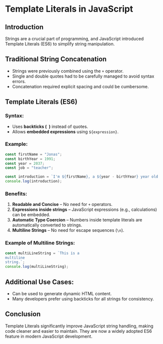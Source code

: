 # Template Literals in JavaScript

## Introduction

Strings are a crucial part of programming, and JavaScript introduced Template Literals (ES6) to simplify string manipulation.

## Traditional String Concatenation

- Strings were previously combined using the `+` operator.
- Single and double quotes had to be carefully managed to avoid syntax errors.
- Concatenation required explicit spacing and could be cumbersome.

## Template Literals (ES6)

### Syntax:

- Uses **backticks (` `)** instead of quotes.
- Allows **embedded expressions** using `${expression}`.

### Example:

```javascript
const firstName = "Jonas";
const birthYear = 1991;
const year = 2037;
const job = "teacher";

const introduction = `I'm ${firstName}, a ${year - birthYear} year old ${job}!`;
console.log(introduction);
```

### Benefits:

1. **Readable and Concise** – No need for `+` operators.
2. **Expressions inside strings** – JavaScript expressions (e.g., calculations) can be embedded.
3. **Automatic Type Coercion** – Numbers inside template literals are automatically converted to strings.
4. **Multiline Strings** – No need for escape sequences (`\n`).

### Example of Multiline Strings:

```javascript
const multiLineString = `This is a
multiline
string.`;
console.log(multiLineString);
```

## Additional Use Cases:

- Can be used to generate dynamic HTML content.
- Many developers prefer using backticks for all strings for consistency.

## Conclusion

Template Literals significantly improve JavaScript string handling, making code cleaner and easier to maintain. They are now a widely adopted ES6 feature in modern JavaScript development.
